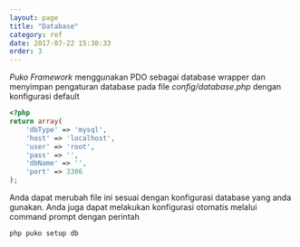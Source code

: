 ```yaml
---
layout: page
title: "Database"
category: ref
date: 2017-07-22 15:30:33
order: 3
---
```


*Puko Framework* menggunakan PDO sebagai database wrapper dan menyimpan pengaturan database pada file *config/database.php*
dengan konfigurasi default

```php
<?php
return array(
    'dbType' => 'mysql',
    'host' => 'localhost',
    'user' => 'root',
    'pass' => '',
    'dbName' => '',
    'port' => 3306
);
```

Anda dapat merubah file ini sesuai dengan konfigurasi database yang anda gunakan.
Anda juga dapat melakukan konfigurasi otomatis melalui command prompt dengan perintah

```text
php puko setup db
```